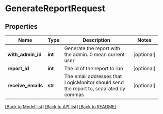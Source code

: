 # GenerateReportRequest

## Properties
Name | Type | Description | Notes
------------ | ------------- | ------------- | -------------
**with_admin_id** | **int** | Generate the report with the admin. 0 mean current user | [optional] 
**report_id** | **int** | The id of the report to run | [optional] 
**receive_emails** | **str** | The email addresses that LogicMonitor should send the report to, separated by commas | [optional] 

[[Back to Model list]](../README.md#documentation-for-models) [[Back to API list]](../README.md#documentation-for-api-endpoints) [[Back to README]](../README.md)

